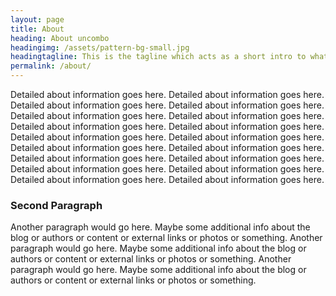 ```yaml
---
layout: page
title: About
heading: About uncombo
headingimg: /assets/pattern-bg-small.jpg
headingtagline: This is the tagline which acts as a short intro to what the content on this page all about and what the reader can expect when they navigate to this page on the site.
permalink: /about/
---
```


Detailed about information goes here. Detailed about information goes here. Detailed about information goes here. Detailed about information goes here. Detailed about information goes here. Detailed about information goes here. Detailed about information goes here. Detailed about information goes here. Detailed about information goes here. Detailed about information goes here. Detailed about information goes here. Detailed about information goes here. Detailed about information goes here. Detailed about information goes here. Detailed about information goes here. Detailed about information goes here. Detailed about information goes here. Detailed about information goes here.

### Second Paragraph
Another paragraph would go here. Maybe some additional info about the blog or authors or content or external links or photos or something. Another paragraph would go here. Maybe some additional info about the blog or authors or content or external links or photos or something. Another paragraph would go here. Maybe some additional info about the blog or authors or content or external links or photos or something.